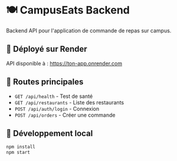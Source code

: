 # 🍽️ CampusEats Backend

Backend API pour l'application de commande de repas sur campus.

## 🚀 Déployé sur Render

API disponible à : https://ton-app.onrender.com

## 📡 Routes principales

- `GET /api/health` - Test de santé
- `GET /api/restaurants` - Liste des restaurants
- `POST /api/auth/login` - Connexion
- `POST /api/orders` - Créer une commande

## 🔧 Développement local

```bash
npm install
npm start
